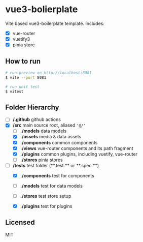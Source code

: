 # vue3-bolierplate

Vite based vue3-boilerplate template.
Includes:
 - [x] vue-router
 - [x] vuetify3
 - [x] pinia store

## How to run

```bash
# run preview on http://localhost:8081
$ vite --port 8081

# run unit test
$ vitest
```

## Folder Hierarchy

 - [ ] **/.github** github actions
 - [x] **/src** main source root, aliased `'@/'`
   - [ ] **./models** data models
   - [x] **./assets** media & data assets
   - [x] **./components** common components
   - [x] **./views** vue-router components and its path fragment
   - [x] **./plugins** common plugins, including vuetify, vue-router
   - [ ] **./stores** pinia stores
 - [ ] **/tests**  test folder (\*\*.test.\*\* or \*\*.spec.\*\*)
   - [x] **./components** test for components
   - [ ] **./models** test for data models
   - [ ] **./stores** test store setup
   - [x] **./plugins** test for plugins
   


## Licensed
MIT
